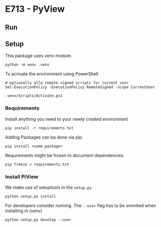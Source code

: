 # E713 - PyView


## Run

## Setup

This package uses venv module.

    python -m venv .venv

To acrivate the environment using PowerShell

    # optionally allo remote signed scripts for current user
    Set-ExecutionPolicy -ExecutionPolicy RemoteSigned -Scope CurrentUser

    .venv/Scripts/Activate.ps1

### Requirements

Install anything you need to your newly created environment

    pip install -r requirements.txt

Adding Packages can ba done via pip.

    pip install <some_package>

Requirements might be frozen to document dependencies.

    pip freeze > requirements.txt

### Install PiView

We make use of setuptools in the `setup.py`

    python setup.py install

For developers consider running. The `--user` flag has to be ommited when installing in (venv)

    python setup.py develop --user
